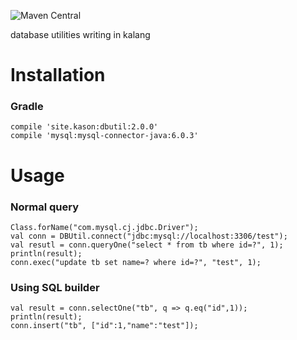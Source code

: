 ![Maven Central](https://img.shields.io/maven-central/v/site.kason/dbutil.svg)

database utilities writing in kalang

# Installation

### Gradle

    compile 'site.kason:dbutil:2.0.0'
    compile 'mysql:mysql-connector-java:6.0.3'
    
# Usage
    
### Normal query
    
    Class.forName("com.mysql.cj.jdbc.Driver");
    val conn = DBUtil.connect("jdbc:mysql://localhost:3306/test");
    val resutl = conn.queryOne("select * from tb where id=?", 1);
    println(result);
    conn.exec("update tb set name=? where id=?", "test", 1);

### Using SQL builder

    val result = conn.selectOne("tb", q => q.eq("id",1));
    println(result);
    conn.insert("tb", ["id":1,"name":"test"]);